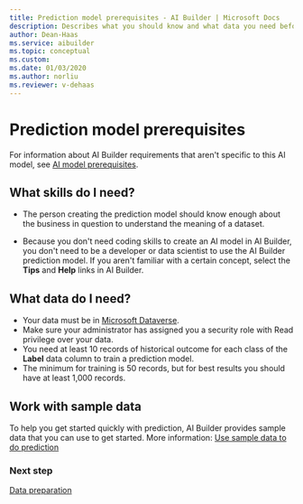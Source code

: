 ```yaml
---
title: Prediction model prerequisites - AI Builder | Microsoft Docs
description: Describes what you should know and what data you need before you can build a prediction model in AI Builder.
author: Dean-Haas
ms.service: aibuilder
ms.topic: conceptual
ms.custom: 
ms.date: 01/03/2020
ms.author: norliu
ms.reviewer: v-dehaas
---
```


# Prediction model prerequisites

For information about AI Builder requirements that aren't specific to this AI model, see [AI model prerequisites](build-model.md#prerequisites).

## What skills do I need?

- The person creating the prediction model should know enough about the business in question to understand the meaning of a dataset.

- Because you don't need coding skills to create an AI model in AI Builder, you don't need to be a developer or data scientist to use the AI Builder prediction model. If you aren't familiar with a certain concept, select the **Tips** and **Help** links in AI Builder.

## What data do I need?

- Your data must be in [Microsoft Dataverse](/powerapps/maker/common-data-service/data-platform-intro).
- Make sure your administrator has assigned you a security role with Read privilege over your data.
- You need at least 10 records of historical outcome for each class of the **Label** data column to train a prediction model.
- The minimum for training is 50 records, but for best results you should have at least 1,000 records.

## Work with sample data

To help you get started quickly with prediction, AI Builder provides sample data that you can use to get started. More information: [Use sample data to do prediction](prediction-sample-data.md)

### Next step

[Data preparation](prediction-data-prep.md)
